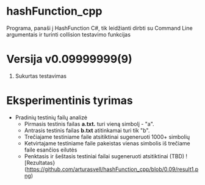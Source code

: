 # hashFunction_cpp
Programa, panaši į HashFunction C#, tik leidžianti dirbti su Command Line argumentais ir turinti collision testavimo funkcijas
# Versija v0.09999999(9)
1. Sukurtas testavimas
# Eksperimentinis tyrimas
- Pradinių testinių failų analizė
  - Pirmasis testinis failas **a.txt.** turi vieną simbolį - "a".
  - Antrasis testinis failas **b.txt** atitinkamai turi tik "b".
  - Trečiajame testiniame faile atsitiktinai sugeneruoti 1000+ simbolių
  - Ketvirtajame testiniame faile pakeistas vienas simbolis iš trečiame faile esančios eilutės
  - Penktasis ir šeštasis testiniai failai sugeneruoti atsitiktinai (TBD)
  ![Rezultatas}(https://github.com/arturasvell/hashFunction_cpp/blob/0.09/result1.png)
  
